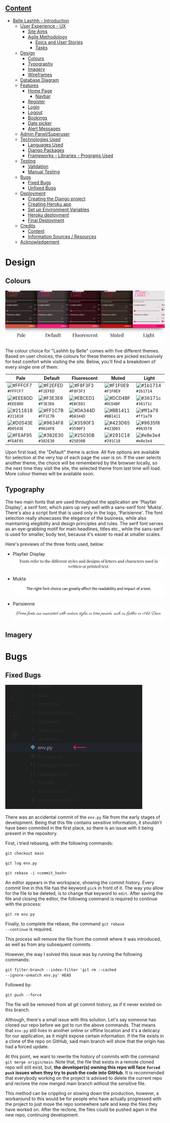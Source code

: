 ## [Content](#content)
- [Belle Lashhh - Introduction](#belle-lashhh---introduction)
  - [User Experience - UX](#user-experience---ux)
    - [Site Aims](#site-aims)
    - [Agile Methodology](#agile-methodology)
      - [Epics and User Stories](#epics-and-user-stories)
      - [Tasks](#tasks)
  - [Design](#design)
    - [Colours](#colours)
    - [Typography](#typography)
    - [Imagery](#imagery)
    - [Wireframes](#wireframes)
  - [Database Diagram](#database-diagram)
  - [Features](#features)
    - [Home Page](#home-page)
      - [Navbar](#navbar)
    - [Register](#register)
    - [Login](#login)
    - [Logout](#logout)
    - [Bookings](#bookings)
    - [Date picker](#date-picker)
    - [Alert Messages](#alert-messages)      
  - [Admin Panel/Superuser](#admin-panelsuperuser)
  - [Technologies Used](#technologies-used)
    - [Languages Used](#languages-used)
    - [Django Packages](#django-packages)
    - [Frameworks - Libraries - Programs Used](#frameworks---libraries---programs-used)
  - [Testing](#testing)
      - [Validation](#validation)
      - [Manual Testing](#manual-testing)
  - [Bugs](#bugs)
      - [Fixed Bugs](#fixed-bugs)
      - [Unfixed Bugs](#unfixed-bugs)
  - [Deployment](#deployment)
      - [Creating the Django project](#creating-the-django-project)
      - [Creating Heroku app](#creating-heroku-app)
      - [Set up Environment Variables](#set-up-environment-variables)
      - [Heroku deployment](#heroku-deployment)
      - [Final Deployment](#final-deployment)
  - [Credits](#credits)
    - [Content](#content)
    - [Information Sources / Resources](#information-sources--resources)
  - [Acknowledgement](#acknowledgement)


# Design

## Colours

![Colour palettes and screenshots/showcasing](static/images/readme_screenshots/colour_palettes_screenshots.png)

The colour choice for "Lashhh by Belle" comes with five different themes. Based on user choices, the colours for these themes are picked exclusively for best comfort while visiting the site. Below, you'll find a breakdown of every single one of them:

| Pale                                                             | Default                                                          | Fluorescent                                                      | Muted                                                            | Light                                                            |
|------------------------------------------------------------------|------------------------------------------------------------------|------------------------------------------------------------------|------------------------------------------------------------------|------------------------------------------------------------------|
|![#FFFCF7](https://placehold.co/24x24/FFFCF7/FFFCF7.png) `#FFFCF7`|![#F2EFED](https://placehold.co/24x24/F2EFED/F2EFED.png) `#F2EFED`|![#F8F3F3](https://placehold.co/24x24/F8F3F3/F8F3F3.png) `#F8F3F3`|![#F1F0E9](https://placehold.co/24x24/F1F0E9/F1F0E9.png) `#F1F0E9`|![#1b1714](https://placehold.co/24x24/1b1714/1b1714.png) `#1b1714`|
|![#EEE8DD](https://placehold.co/24x24/EEE8DD/EEE8DD.png) `#EEE8DD`|![#F3E3E6](https://placehold.co/24x24/F3E3E6/F3E3E6.png) `#F3E3E6`|![#EBCED1](https://placehold.co/24x24/EBCED1/EBCED1.png) `#EBCED1`|![#DCD4BF](https://placehold.co/24x24/DCD4BF/DCD4BF.png) `#DCD4BF`|![#36171c](https://placehold.co/24x24/36171c/36171c.png) `#36171c`|
|![#211818](https://placehold.co/24x24/211818/211818.png) `#211818`|![#FF1C7B](https://placehold.co/24x24/FF1C7B/FF1C7B.png) `#FF1C7B`|![#DA344D](https://placehold.co/24x24/DA344D/DA344D.png) `#DA344D`|![#BB1411](https://placehold.co/24x24/BB1411/BB1411.png) `#BB1411`|![#ff1a79](https://placehold.co/24x24/ff1a79/ff1a79.png) `#ff1a79`|
|![#D0543E](https://placehold.co/24x24/D0543E/D0543E.png) `#D0543E`|![#9634F8](https://placehold.co/24x24/9634F8/9634F8.png) `#9634F8`|![#3590F3](https://placehold.co/24x24/3590F3/3590F3.png) `#3590F3`|![#423D65](https://placehold.co/24x24/423D65/423D65.png) `#423D65`|![#9635f8](https://placehold.co/24x24/9635f8/9635f8.png) `#9635f8`|
|![#FEAF95](https://placehold.co/24x24/FEAF95/FEAF95.png) `#FEAF95`|![#382E30](https://placehold.co/24x24/382E30/382E30.png) `#382E30`|![#25030B](https://placehold.co/24x24/25030B/25030B.png) `#25030B`|![#291C18](https://placehold.co/24x24/291C18/291C18.png) `#291C18`|![#e8e3e4](https://placehold.co/24x24/e8e3e4/e8e3e4.png) `#e8e3e4`|
                                                                                                                                                                                                                                                    
Upon first load, the "Default" theme is active. All five options are available for selection at the very top of each page the user is on. If the user selects another theme, the choice will be remembered by the browser locally, so the next time they visit the site, the selected theme from last time will load. More colour themes will be available soon.

## Typography

The two main fonts that are used throughout the application are 'Playfair Display', a serif font, which pairs up very well with a sans-serif font 'Mukta'. There's also a script font that is used only in the logo, 'Parisienne'. The font selection really showcases the elegance of the business, while also maintaining elegibility and design principles and rules. 
The serif font serves as an eye-grabbing motif for main headlines, titles etc., while the sans-serif is used for smaller, body text, because it's easier to read at smaller scales.

Here's previews of the three fonts used, below:

- Playfair Display
![Playfair Display font preview](static/images/readme_screenshots/playfair_display.png)

- Mukta
![Mukta font preview](static/images/readme_screenshots/mukta.png)

- Parisienne
![Parisienne font preview](static/images/readme_screenshots/parisienne.png)

## Imagery

# Bugs

## Fixed Bugs

![env.py file was wrongfully commited in early stages | How to fix?](static/images/readme_screenshots/env_py_wrongfully_commited.png)

There was an accidental commit of the <code>env.py</code> file from the early stages of development. Being that this file contains sensitive information, it shouldn't have been commited in the first place, so there is an issue with it being present in the repository. 

First, i tried rebasing, with the following commands:

<code>git checkout main</code>

<code>git log env.py</code>

<code>git rebase -i <commit_hash></code>

An editor appears in the workspace, showing the commit history. Every commit line in this file has the keyword <code>pick</code> in front of it. The way you allow for the file to be deleted, is to change that keyword to <code>edit</code>. After saving the file and closing the editor, the following command is required to continue with the process:

<code>git rm env.py</code>

Finally, to complete the rebase, the command <code>git rebase --continue</code> is required.

This process will remove the file from the commit where it was introduced, as well as from any subsequent commits.

However, the way I solved this issue was by running the following commands:

<code>git filter-branch --index-filter 'git rm --cached --ignore-unmatch env.py' HEAD</code>

Followed by:

<code>git push --force</code>

The file will be removed from all git commit history, as if it never existed on this branch. 

Although, there's a small issue with this solution. Let's say someone has cloned our repo before we got to run the above commands. That means that <code>env.py</code> still lives in another online or offline location and it's a delicacy for our application, as it might expose certain information. If the file exists in a clone of the repo on GitHub, said main branch will show that the origin has had a forced update.

At this point, we want to rewrite the history of commits with the command <code>git merge origin/main</code>. Note that, the file that exists in a remote cloned repo will still exist, but, <strong>the developer(s) owning this repo will face <code>forced push</code> issues when they try to push the code into GitHub</strong>. 
It is recommended that everybody working on the project is advised to delete the current repo and reclone the now merged main branch without the sensitive file. 

This method can be crippling or slowing down the production, however, a workaround to this would be for people who have actually progressed with the project to just move the repo somewhere safe and keep the files they have worked on. After the reclone, the files could be pushed again in the new repo, continuing development.
